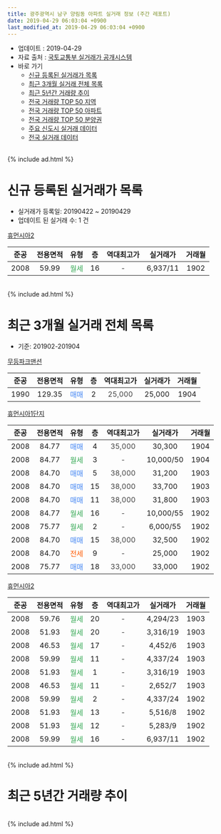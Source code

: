 ```yaml
---
title: 광주광역시 남구 양림동 아파트 실거래 정보 (주간 레포트)
date: 2019-04-29 06:03:04 +0900
last_modified_at: 2019-04-29 06:03:04 +0900
---
```


* 업데이트 : 2019-04-29
* 자료 출처 : [국토교통부 실거래가 공개시스템](http://rt.molit.go.kr)
* 바로 가기
    * [신규 등록된 실거래가 목록](#신규-등록된-실거래가-목록)
    * [최근 3개월 실거래 전체 목록](#최근-3개월-실거래-전체-목록)
    * [최근 5년간 거래량 추이](#최근-5년간-거래량-추이)
    * [전국 거래량 TOP 50 지역](https://inasie.github.io/apt-trade-info/최근-3개월-전국에서-가장-거래가-많이-발생한-지역)
    * [전국 거래량 TOP 50 아파트](https://inasie.github.io/apt-trade-info/최근-3개월-전국에서-가장-거래가-많이-발생한-아파트)
    * [전국 거래량 TOP 50 분양권](https://inasie.github.io/apt-trade-info/최근-3개월-전국에서-가장-거래가-많이-발생한-분양권)
    * [주요 신도시 실거래 데이터](https://inasie.github.io/apt-trade-info/주요-신도시)
    * [전국 실거래 데이터](https://inasie.github.io/apt-trade-info/전국)
<br>
{% include ad.html %}
<br>

# 신규 등록된 실거래가 목록
* 실거래가 등록일: 20190422 ~ 20190429
* 업데이트 된 실거래 수: 1 건


[휴먼시아2](https://search.naver.com/search.naver?query=%EA%B4%91%EC%A3%BC%EA%B4%91%EC%97%AD%EC%8B%9C+%EB%82%A8%EA%B5%AC+%EC%96%91%EB%A6%BC%EB%8F%99+%ED%9C%B4%EB%A8%BC%EC%8B%9C%EC%95%842)

|준공|전용면적|유형|층|역대최고가|실거래가|거래월|
|:---:|:---:|:---:|:---:|:---:|:---:|:---:|
|2008|59.99|<span style="color:#34a853">월세</span>|16|<span style="color:#444444">-</span>|6,937/11|1902|


<br>
{% include ad.html %}
<br>

# 최근 3개월 실거래 전체 목록
* 기준: 201902-201904


[무등파크맨션](https://search.naver.com/search.naver?query=%EA%B4%91%EC%A3%BC%EA%B4%91%EC%97%AD%EC%8B%9C+%EB%82%A8%EA%B5%AC+%EC%96%91%EB%A6%BC%EB%8F%99+%EB%AC%B4%EB%93%B1%ED%8C%8C%ED%81%AC%EB%A7%A8%EC%85%98)

|준공|전용면적|유형|층|역대최고가|실거래가|거래월|
|:---:|:---:|:---:|:---:|:---:|:---:|:---:|
|1990|129.35|<span style="color:#4285f3">매매</span>|2|<span style="color:#444444">25,000</span>|25,000|1904|

[휴먼시아1단지](https://search.naver.com/search.naver?query=%EA%B4%91%EC%A3%BC%EA%B4%91%EC%97%AD%EC%8B%9C+%EB%82%A8%EA%B5%AC+%EC%96%91%EB%A6%BC%EB%8F%99+%ED%9C%B4%EB%A8%BC%EC%8B%9C%EC%95%841%EB%8B%A8%EC%A7%80)

|준공|전용면적|유형|층|역대최고가|실거래가|거래월|
|:---:|:---:|:---:|:---:|:---:|:---:|:---:|
|2008|84.77|<span style="color:#4285f3">매매</span>|4|<span style="color:#444444">35,000</span>|30,300|1904|
|2008|84.77|<span style="color:#34a853">월세</span>|3|<span style="color:#444444">-</span>|10,000/50|1904|
|2008|84.70|<span style="color:#4285f3">매매</span>|5|<span style="color:#444444">38,000</span>|31,200|1903|
|2008|84.70|<span style="color:#4285f3">매매</span>|15|<span style="color:#444444">38,000</span>|33,700|1903|
|2008|84.70|<span style="color:#4285f3">매매</span>|11|<span style="color:#444444">38,000</span>|31,800|1903|
|2008|84.77|<span style="color:#34a853">월세</span>|16|<span style="color:#444444">-</span>|10,000/55|1902|
|2008|75.77|<span style="color:#34a853">월세</span>|2|<span style="color:#444444">-</span>|6,000/55|1902|
|2008|84.70|<span style="color:#4285f3">매매</span>|15|<span style="color:#444444">38,000</span>|32,500|1902|
|2008|84.70|<span style="color:#ff5a00">전세</span>|9|<span style="color:#444444">-</span>|25,000|1902|
|2008|75.77|<span style="color:#4285f3">매매</span>|18|<span style="color:#444444">33,000</span>|33,000|1902|

[휴먼시아2](https://search.naver.com/search.naver?query=%EA%B4%91%EC%A3%BC%EA%B4%91%EC%97%AD%EC%8B%9C+%EB%82%A8%EA%B5%AC+%EC%96%91%EB%A6%BC%EB%8F%99+%ED%9C%B4%EB%A8%BC%EC%8B%9C%EC%95%842)

|준공|전용면적|유형|층|역대최고가|실거래가|거래월|
|:---:|:---:|:---:|:---:|:---:|:---:|:---:|
|2008|59.76|<span style="color:#34a853">월세</span>|20|<span style="color:#444444">-</span>|4,294/23|1903|
|2008|51.93|<span style="color:#34a853">월세</span>|20|<span style="color:#444444">-</span>|3,316/19|1903|
|2008|46.53|<span style="color:#34a853">월세</span>|17|<span style="color:#444444">-</span>|4,452/6|1903|
|2008|59.99|<span style="color:#34a853">월세</span>|11|<span style="color:#444444">-</span>|4,337/24|1903|
|2008|51.93|<span style="color:#34a853">월세</span>|1|<span style="color:#444444">-</span>|3,316/19|1903|
|2008|46.53|<span style="color:#34a853">월세</span>|11|<span style="color:#444444">-</span>|2,652/7|1903|
|2008|59.99|<span style="color:#34a853">월세</span>|2|<span style="color:#444444">-</span>|4,337/24|1902|
|2008|51.93|<span style="color:#34a853">월세</span>|13|<span style="color:#444444">-</span>|5,516/8|1902|
|2008|51.93|<span style="color:#34a853">월세</span>|12|<span style="color:#444444">-</span>|5,283/9|1902|
|2008|59.99|<span style="color:#34a853">월세</span>|16|<span style="color:#444444">-</span>|6,937/11|1902|


<br>
{% include ad.html %}
<br>

# 최근 5년간 거래량 추이


<div style="width:100%;">
    <canvas id="deal_progress" height="200"></canvas>
</div>

<script>
new Chart(document.getElementById("deal_progress"), {
    type: 'line',
    data: {
        labels: ['201404','201405','201406','201407','201408','201409','201410','201411','201412','201501','201502','201503','201504','201505','201506','201507','201508','201509','201510','201511','201512','201601','201602','201603','201604','201605','201606','201607','201608','201609','201610','201611','201612','201701','201702','201703','201704','201705','201706','201707','201708','201709','201710','201711','201712','201801','201802','201803','201804','201805','201806','201807','201808','201809','201810','201811','201812','201901','201902','201903','201904'],
        datasets: [{
            label: '매매',
            pointRadius: 1,
            data: [7, 1, 6, 4, 6, 8, 7, 8, 9, 5, 3, 3, 2, 4, 7, 2, 2, 1, 4, 4, 1, 6, 4, 9, 2, 3, 3, 5, 4, 8, 10, 6, 4, 5, 7, 6, 5, 11, 2, 3, 6, 6, 6, 4, 3, 5, 5, 8, 3, 3, 2, 4, 5, 4, 5, 1, 3, 3, 2, 3, 2],
            borderColor: "rgba(255, 201, 14, 1)",
            backgroundColor: "rgba(255, 201, 14, 0.5)",
            fill: false,
            lineTension: 0
        },{
            label: '전월세',
            pointRadius: 1,
            data: [4, 3, 6, 24, 11, 6, 2, 4, 2, 3, 3, 3, 6, 6, 7, 6, 2, 2, 4, 2, 3, 4, 8, 4, 5, 0, 6, 17, 8, 1, 2, 4, 6, 7, 4, 8, 2, 6, 9, 1, 2, 3, 2, 2, 1, 2, 1, 3, 4, 1, 1, 20, 6, 4, 2, 7, 5, 3, 7, 6, 1],
            borderColor: "rgba(0, 141, 185, 1)",
            backgroundColor: "rgba(0, 141, 185, 0.5)",
            fill: false,
            lineTension: 0
        }
        ]
    },
    options: {
        responsive: true,
        title: {
            display: false
        },
        tooltips: {
            mode: 'index',
            intersect: false
        },
        hover: {
            mode: 'nearest',
            intersect: true
        },
        scales: {
            xAxes: [{
                display: true,
                scaleLabel: {
                    display: true,
                    labelString: '년/월'
                }
            }],
            yAxes: [{
                display: true,
                ticks: {
                    suggestedMin: 0,
                },
                scaleLabel: {
                    display: true,
                    labelString: '실거래 수'
                }
            }]
        }
    }
});

</script>


<br>
{% include ad.html %}
<br>

